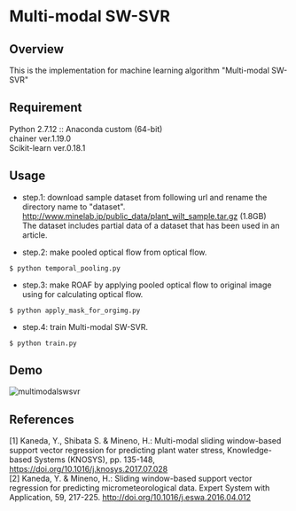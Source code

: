 # Multi-modal SW-SVR

## Overview

This is the implementation for machine learning algorithm "Multi-modal SW-SVR"

## Requirement
Python 2.7.12 :: Anaconda custom (64-bit)  
chainer ver.1.19.0  
Scikit-learn ver.0.18.1  

## Usage

* step.1: download sample dataset from following url and rename the directory name to "dataset".  
<http://www.minelab.jp/public_data/plant_wilt_sample.tar.gz> (1.8GB)  
The dataset includes partial data of a dataset that has been used in an article.  

* step.2: make pooled optical flow from optical flow.

```
$ python temporal_pooling.py
```

* step.3: make ROAF by applying pooled optical flow to original image using for calculating optical flow.

```
$ python apply_mask_for_orgimg.py
```

* step.4: train Multi-modal SW-SVR.

```
$ python train.py
```

## Demo
![multimodalswsvr](https://user-images.githubusercontent.com/10162931/34721827-b1f53490-f587-11e7-9860-dfa139a1bbdd.png)



## References
[1] Kaneda, Y., Shibata S. & Mineno, H.: Multi-modal sliding window-based support vector regression for predicting plant water stress, Knowledge-based Systems (KNOSYS), pp. 135-148, https://doi.org/10.1016/j.knosys.2017.07.028  
[2] Kaneda, Y. & Mineno, H.: Sliding window-based support vector regression for predicting micrometeorological data. Expert System with Application, 59, 217-225. http://doi.org/10.1016/j.eswa.2016.04.012 
